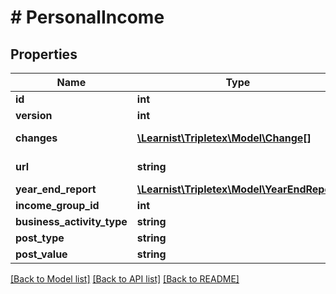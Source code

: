 # # PersonalIncome

## Properties

Name | Type | Description | Notes
------------ | ------------- | ------------- | -------------
**id** | **int** |  | [optional]
**version** | **int** |  | [optional]
**changes** | [**\Learnist\Tripletex\Model\Change[]**](Change.md) |  | [optional] [readonly]
**url** | **string** |  | [optional] [readonly]
**year_end_report** | [**\Learnist\Tripletex\Model\YearEndReport**](YearEndReport.md) |  | [optional]
**income_group_id** | **int** |  |
**business_activity_type** | **string** |  | [optional]
**post_type** | **string** |  |
**post_value** | **string** |  |

[[Back to Model list]](../../README.md#models) [[Back to API list]](../../README.md#endpoints) [[Back to README]](../../README.md)
